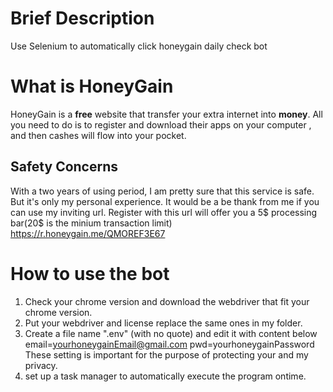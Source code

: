 # Brief Description
Use Selenium to automatically click honeygain daily check bot
# What is HoneyGain
HoneyGain is a **free** website that transfer your extra internet into **money**.
All you need to do is to register and download their apps on your computer , and then cashes will flow into your pocket.
## Safety Concerns
With a two years of using period, I am pretty sure that this service is safe. But it's only my personal experience.
It would be a be thank from me if you can use my inviting url.
Register with this url will offer you a 5$ processing bar(20$ is the minium transaction limit)
https://r.honeygain.me/QMOREF3E67

# How to use the bot
1. Check your chrome version and download the webdriver that fit your chrome version.
2. Put your webdriver and license replace the same ones in my folder.
3. Create a file name ".env" (with no quote) and edit it with content below
   email=yourhoneygainEmail@gmail.com
   pwd=yourhoneygainPassword
   These setting is important for the purpose of protecting your and my privacy.
5. set up a task manager to automatically execute the program ontime.
